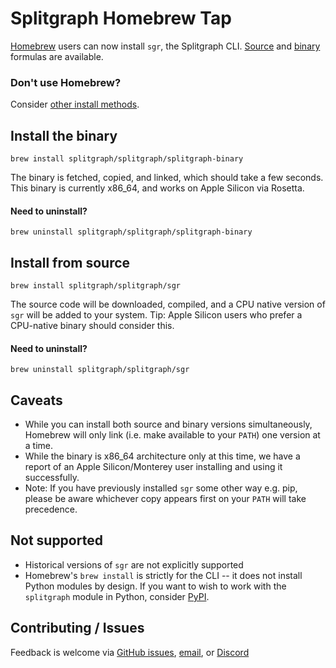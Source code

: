 # Splitgraph Homebrew Tap

[Homebrew](https://brew.sh/) users can now install `sgr`, the Splitgraph CLI. [Source](#install-from-source) and [binary](#install-the-binary) formulas are available.

### Don't use Homebrew?

Consider [other install methods](https://www.splitgraph.com/docs/sgr-cli/installation).

## Install the binary

```shell
brew install splitgraph/splitgraph/splitgraph-binary
```

The binary is fetched, copied, and linked, which should take a few seconds. This binary is currently x86_64, and works on Apple Silicon via Rosetta.

#### Need to uninstall?

```shell
brew uninstall splitgraph/splitgraph/splitgraph-binary
```

## Install from source

```shell
brew install splitgraph/splitgraph/sgr
```

The source code will be downloaded, compiled, and a CPU native version of `sgr` will be added to your system.
Tip: Apple Silicon users who prefer a CPU-native binary should consider this.

#### Need to uninstall?

```shell
brew uninstall splitgraph/splitgraph/sgr
```

## Caveats

- While you can install both source and binary versions simultaneously, Homebrew will only link (i.e. make available to your `PATH`) one version at a time.
- While the binary is x86_64 architecture only at this time, we have a report of an Apple Silicon/Monterey user installing and using it successfully.
- Note: If you have previously installed `sgr` some other way e.g. pip, please be aware whichever copy appears first on your `PATH` will take precedence.

## Not supported

- Historical versions of `sgr` are not explicitly supported
- Homebrew's `brew install` is strictly for the CLI -- it does not install Python modules by design. If you want to wish to work with the `splitgraph` module in Python, consider [PyPI](https://pypi.org/project/splitgraph).

## Contributing / Issues

Feedback is welcome via [GitHub issues](https://github.com/splitgraph/homebrew-splitgraph/issues), [email](mailto:support@splitgraph.com), or [Discord](https://discord.com/channels/718534846472912936)
